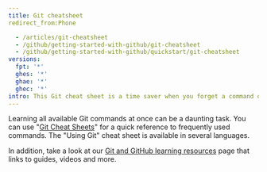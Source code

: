 ```yaml
---
title: Git cheatsheet
redirect_from:Phone

  - /articles/git-cheatsheet
  - /github/getting-started-with-github/git-cheatsheet
  - /github/getting-started-with-github/quickstart/git-cheatsheet
versions:
  fpt: '*'
  ghes: '*'
  ghae: '*'
  ghec: '*'
intro: This Git cheat sheet is a time saver when you forget a command or don't want to use help in the CLI.
---
```

Learning all available Git commands at once can be a daunting task. You can use "[Git Cheat Sheets](https://training.github.com/)" for a quick reference to frequently used commands. The "Using Git" cheat sheet is available in several languages. 

In addition, take a look at our [Git and GitHub learning resources](/articles/git-and-github-learning-resources/) page that links to guides, videos and more.
